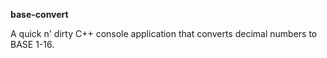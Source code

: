 **base-convert**

A quick n' dirty C++ console application that converts decimal numbers to BASE 1-16.
